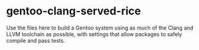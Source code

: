 # gentoo-clang-served-rice

Use the files here to build a Gentoo system using as much of the Clang and LLVM toolchain as possible, with settings that allow packages to safely compile and pass tests.
